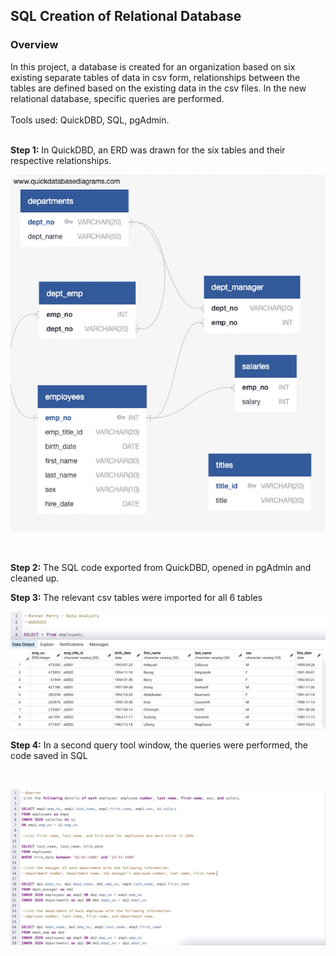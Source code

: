 ## SQL Creation of Relational Database

### Overview

In this project, a database is created for an organization based on six existing separate tables of data in csv form, 
relationships between the tables are defined based on the existing data in the csv files. In the new relational database, specific queries are performed.<br/>
<br/>
Tools used: QuickDBD, SQL, pgAdmin.
<br/>
<br/>

**Step 1:**
In QuickDBD, an ERD was drawn for the six tables and their respective relationships. 

![Main Menu](./images/diagram.jpg?raw=true "Diagram")

<br/>


**Step 2:**
The SQL code exported from QuickDBD, opened in pgAdmin and cleaned up.

**Step 3:**
The relevant csv tables were imported for all 6 tables

![Main Menu](./images/employees-table.jpg?raw=true "Table Employees")
<br/>

**Step 4:**
In a second query tool window, the queries were performed, the code saved in SQL

<br/>

![Main Menu](./images/queries.jpg?raw=true "Queries")
<br/>

